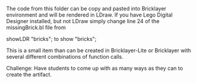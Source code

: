 The code from this folder can be copy and pasted into Bricklayer environment
and will be rendered in LDraw. If you have Lego Digital Designer installed, but not
LDraw simply change line 24 of the missingBrick.bl file from

showLDR "bricks";  to  show "bricks";

This is a small item than can be created in Bricklayer-Lite or Bricklayer
with several different combinations of function calls. 

Challenge: Have students to come up with as many
ways as they can to create the artifact.
